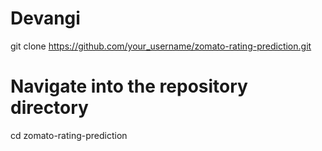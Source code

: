 # Devangi
git clone https://github.com/your_username/zomato-rating-prediction.git

# Navigate into the repository directory
cd zomato-rating-prediction
